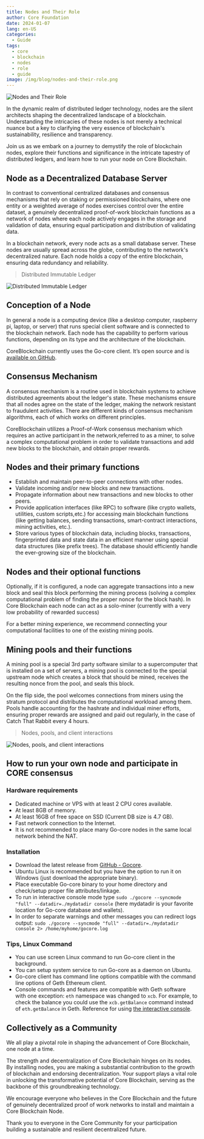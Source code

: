 ```yaml
---
title: Nodes and Their Role
author: Core Foundation
date: 2024-01-07
lang: en-US
categories:
  - Guide
tags:
  - core
  - blockchain
  - nodes
  - role
  - guide
image: /img/blog/nodes-and-their-role.png
---
```

![Nodes and Their Role](/img/blog/core-nodes-nodes-and-their-role.png "Nodes and Their Role")

In the dynamic realm of distributed ledger technology, nodes are the silent architects shaping the decentralized landscape of a blockchain. Understanding the intricacies of these nodes is not merely a technical nuance but a key to clarifying the very essence of blockchain's sustainability, resilience and transparency.

<!--truncate-->

Join us as we embark on a journey to demystify the role of blockchain nodes, explore their functions and significance in the intricate tapestry of distributed ledgers, and learn how to run your node on Core Blockchain.

## Node as a Decentralized Database Server

In contrast to conventional centralized databases and consensus mechanisms that rely on staking or permissioned blockchains, where one entity or a weighted average of nodes exercises control over the entire dataset, a genuinely decentralized proof-of-work blockchain functions as a network of nodes where each node actively engages in the storage and validation of data, ensuring equal participation and distribution of validating data.

In a blockchain network, every node acts as a small database server. These nodes are usually spread across the globe, contributing to the network's decentralized nature. Each node holds a copy of the entire blockchain, ensuring data redundancy and reliability.

> Distributed Immutable Ledger

![Distributed Immutable Ledger](/img/blog/core-nodes-distributed-immutable-ledger.png "Distributed Immutable Ledger")

## Conception of a Node

In general a node is a computing device (like a desktop computer, raspberry pi, laptop, or server) that runs special client software and is connected to the blockchain network. Each node has the capability to perform various functions, depending on its type and the architecture of the blockchain.

CoreBlockchain currently uses the Go-core client. It’s open source and is [available on GitHub](https://github.com/core-coin/go-core).

## Consensus Mechanism

A consensus mechanism is a routine used in blockchain systems to achieve distributed agreements about the ledger's state. These mechanisms ensure that all nodes agree on the state of the ledger, making the network resistant to fraudulent activities. There are different kinds of consensus mechanism algorithms, each of which works on different principles.

CoreBlockchain utilizes a Proof-of-Work consensus mechanism which requires an active participant in the network,referred to as a miner, to solve a complex computational problem in order to validate transactions and add new blocks to the blockchain, and obtain proper rewards.

## Nodes and their primary functions

- Establish and maintain peer-to-peer connections with other nodes.
- Validate incoming and/or new blocks and new transactions.
- Propagate information about new transactions and new blocks to other peers.
- Provide application interfaces (like RPC) to software (like crypto wallets, utilities, custom scripts,etc.) for accessing main blockchain functions (like getting balances, sending transactions, smart-contract interactions, mining activities, etc.).
- Store various types of blockchain data, including blocks, transactions, fingerprinted data and state data in an efficient manner using special data structures (like prefix trees). The database should efficiently handle the ever-growing size of the blockchain.

## Nodes and their optional functions

Optionally, if it is configured, a node can aggregate transactions into a new block and seal this block performing the mining process (solving a complex computational problem of finding the proper nonce for the block hash). In Core Blockchain each node can act as a solo-miner (currently with a very low probability of rewarded success)

For a better mining experience, we recommend connecting your computational facilities to one of the existing mining pools.

## Mining pools and their functions

A mining pool is a special 3rd party software similar to a supercomputer that is installed on a set of servers, a mining pool is connected to the special upstream node which creates a block that should be mined, receives the resulting nonce from the pool, and seals this block.

On the flip side, the pool welcomes connections from miners using the stratum protocol and distributes the computational workload among them. Pools handle accounting for the hashrate and individual miner efforts, ensuring proper rewards are assigned and paid out regularly, in the case of Catch That Rabbit  every 4 hours.

> Nodes, pools, and client interactions

![Nodes, pools, and client interactions](/img/blog/core-nodes-nodes-pools-and-client-interactions.png "Nodes, pools, and client interactions")

## How to run your own node and participate in CORE consensus

### Hardware requirements

- Dedicated machine or VPS with at least 2 CPU cores available.
- At least 8GB of memory.
- At least 16GB of free space on SSD (Current DB size is 4.7 GB).
- Fast network connection to the Internet.
- It is not recommended to place many Go-core nodes in the same local network behind the NAT.

### Installation

- Download the latest release from [GitHub - Gocore](https://github.com/core-coin/go-core/releases/latest).
- Ubuntu Linux is recommended but you have the option to run it on Windows (just download the appropriate binary).
- Place executable Go-core binary to your home directory and check/setup proper file attributes/linkage.
- To run in interactive console mode type `sudo ./gocore --syncmode "full" --datadir=./mydatadir console` (here mydatadir is your favorite location for Go-core database and wallets).
- In order to separate warnings and other messages you can redirect logs output: `sudo ./gocore --syncmode "full" --datadir=./mydatadir console 2> /home/myhome/gocore.log`

### Tips, Linux Command

- You can use screen Linux command to run Go-core client in the  background.
- You can setup system service to run Go-core as a daemon on Ubuntu.
- Go-core client has command line options compatible with the command line options of Geth Ethereum client.
- Console commands and features are compatible with Geth software with one exception: `eth` namespace was changed to `xcb`. For example, to check the balance you could use the `xcb.getBalance` command instead of `eth.getBalance` in Geth.
Reference for using [the interactive console](https://geth.ethereum.org/docs/interacting-with-geth/javascript-console).

## Collectively as a Community

We all play a pivotal role in shaping the advancement of Core Blockchain, one node at a time.

The strength and decentralization of Core Blockchain hinges on its nodes. By installing nodes, you are making a substantial contribution to the growth of blockchain and endorsing decentralization. Your support plays a vital role in unlocking the transformative potential of Core Blockchain, serving as the backbone of this groundbreaking technology.

We encourage everyone who believes in the Core Blockchain and the future of genuinely decentralized proof of work networks to install and maintain a Core Blockchain Node.

Thank you to everyone in the Core Community for your participation building a sustainable and resilient decentralized future.
